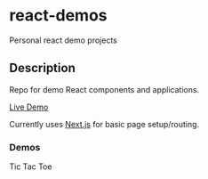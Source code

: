 # react-demos
Personal react demo projects

## Description
Repo for demo React components and applications.

[Live Demo](https://react-demos.cbroome.com)

Currently uses [Next.js](https://nextjs.org/) for basic page setup/routing.

### Demos

Tic Tac Toe
